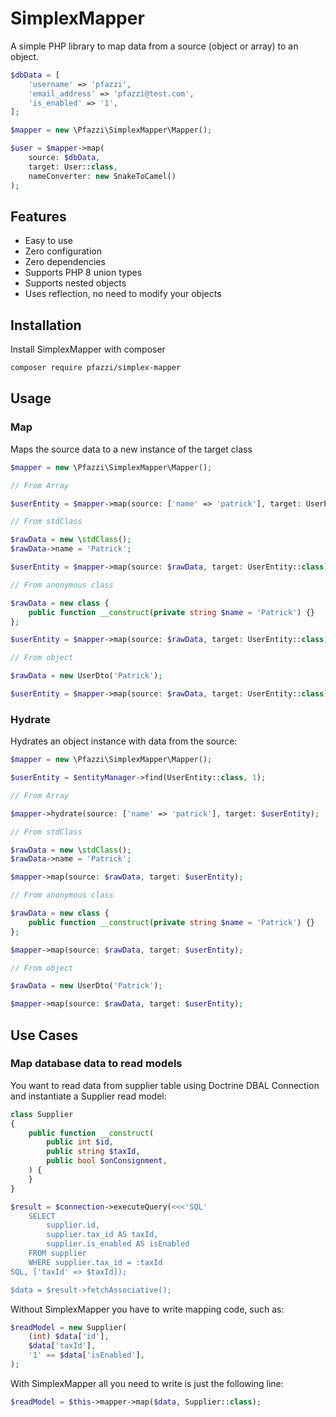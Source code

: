 # SimplexMapper

A simple PHP library to map data from a source (object or array) to an object.

```php
$dbData = [
    'username' => 'pfazzi',
    'email_address' => 'pfazzi@test.com',
    'is_enabled' => '1',
];

$mapper = new \Pfazzi\SimplexMapper\Mapper();

$user = $mapper->map(
    source: $dbData, 
    target: User::class, 
    nameConverter: new SnakeToCamel()
);
```

## Features

- Easy to use
- Zero configuration
- Zero dependencies
- Supports PHP 8 union types
- Supports nested objects
- Uses reflection, no need to modify your objects

## Installation

Install SimplexMapper with composer

```bash
composer require pfazzi/simplex-mapper
```

## Usage

### Map

Maps the source data to a new instance of the target class

```php
$mapper = new \Pfazzi\SimplexMapper\Mapper();

// From Array 

$userEntity = $mapper->map(source: ['name' => 'patrick'], target: UserEntity::class);

// From stdClass 

$rawData = new \stdClass();
$rawData->name = 'Patrick';

$userEntity = $mapper->map(source: $rawData, target: UserEntity::class);

// From anonymous class

$rawData = new class {
    public function __construct(private string $name = 'Patrick') {}
};

$userEntity = $mapper->map(source: $rawData, target: UserEntity::class);

// From object

$rawData = new UserDto('Patrick');

$userEntity = $mapper->map(source: $rawData, target: UserEntity::class);
```

### Hydrate

Hydrates an object instance with data from the source:

```php
$mapper = new \Pfazzi\SimplexMapper\Mapper();

$userEntity = $entityManager->find(UserEntity::class, 1);

// From Array 

$mapper->hydrate(source: ['name' => 'patrick'], target: $userEntity);

// From stdClass 

$rawData = new \stdClass();
$rawData->name = 'Patrick';

$mapper->map(source: $rawData, target: $userEntity);

// From anonymous class

$rawData = new class {
    public function __construct(private string $name = 'Patrick') {}
};

$mapper->map(source: $rawData, target: $userEntity);

// From object

$rawData = new UserDto('Patrick');

$mapper->map(source: $rawData, target: $userEntity);
```

## Use Cases

### Map database data to read models

You want to read data from supplier table using Doctrine DBAL Connection and instantiate a Supplier read model:

```php
class Supplier
{
    public function __construct(
        public int $id,
        public string $taxId,
        public bool $onConsignment,
    ) {
    }
}

$result = $connection->executeQuery(<<<'SQL'
    SELECT
        supplier.id,
        supplier.tax_id AS taxId,
        supplier.is_enabled AS isEnabled
    FROM supplier
    WHERE supplier.tax_id = :taxId
SQL, ['taxId' => $taxId]);

$data = $result->fetchAssociative();
```

Without SimplexMapper you have to write mapping code, such as:

```php
$readModel = new Supplier(
    (int) $data['id'],
    $data['taxId'],
    '1' == $data['isEnabled'],
);
```

With SimplexMapper all you need to write is just the following line:

```php
$readModel = $this->mapper->map($data, Supplier::class);
```